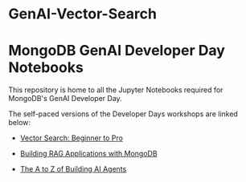 # GenAI-Vector-Search

# MongoDB GenAI Developer Day Notebooks
This repository is home to all the Jupyter Notebooks required for MongoDB's GenAI Developer Day. 

The self-paced versions of the Developer Days workshops are linked below:

* [Vector Search: Beginner to Pro](https://mongodb-developer.github.io/vector-search-lab/)

* [Building RAG Applications with MongoDB](https://mongodb-developer.github.io/ai-rag-lab/)

* [The A to Z of Building AI Agents](https://mongodb-developer.github.io/ai-agents-lab/)